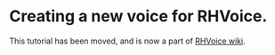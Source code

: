 # Creating a new voice for RHVoice.
This tutorial has been moved, and is now a part of [RHVoice wiki](https://github.com/RHVoice/RHVoice/wiki).

